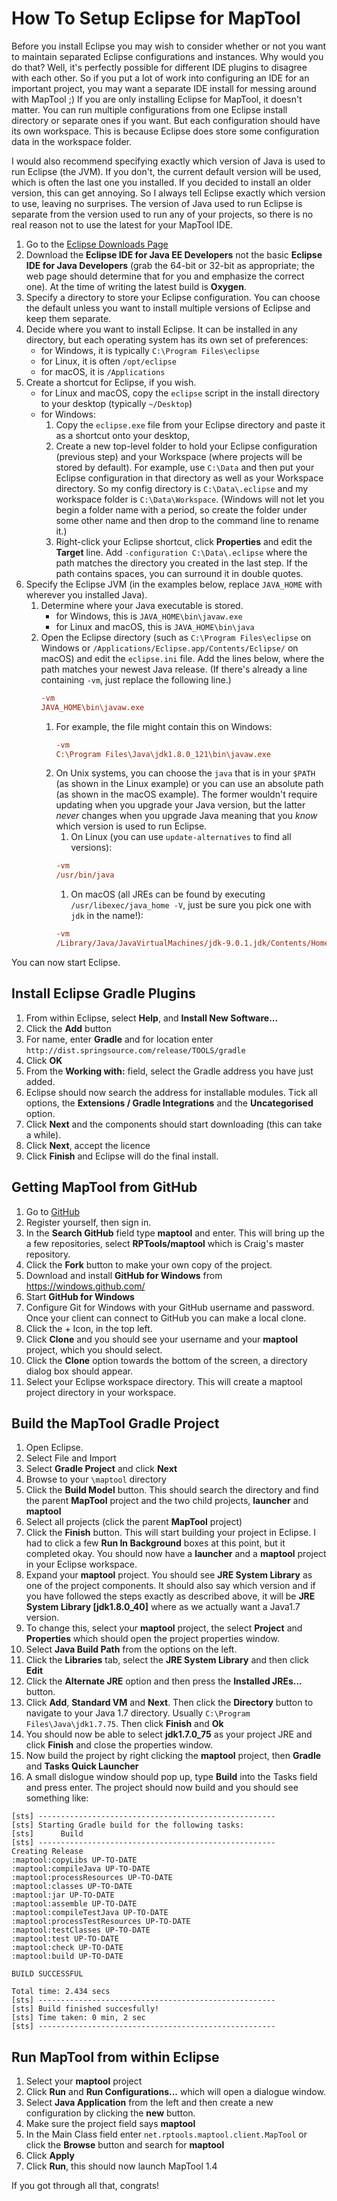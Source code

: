 How To Setup Eclipse for MapTool
================================

Before you install Eclipse you may wish to consider whether or not you want to maintain separated Eclipse configurations and instances. Why would you do that? Well, it's perfectly possible for different IDE plugins to disagree with each other. So if you put a lot of work into configuring an IDE for an important project, you may want a separate IDE install for messing around with MapTool ;) If you are only installing Eclipse for MapTool, it doesn't matter. You can run multiple configurations from one Eclipse install directory or separate ones if you want. But each configuration should have its own workspace. This is because Eclipse does store some configuration data in the workspace folder.

I would also recommend specifying exactly which version of Java is used to run Eclipse (the JVM). If you don't, the current default version will be used, which is often the last one you installed. If you decided to install an older version, this can get annoying. So I always tell Eclipse exactly which version to use, leaving no surprises. The version of Java used to run Eclipse is separate from the version used to run any of your projects, so there is no real reason not to use the latest for your MapTool IDE.

1. Go to the [Eclipse Downloads Page](http://www.eclipse.org/downloads/eclipse-packages/)
1. Download the **Eclipse IDE for Java EE Developers** not the basic **Eclipse IDE for Java Developers** (grab the 64-bit or 32-bit as appropriate; the web page should determine that for you and emphasize the correct one). At the time of writing the latest build is **Oxygen**.
1. Specify a directory to store your Eclipse configuration.  You can choose the default unless you want to install multiple versions of Eclipse and keep them separate.
1. Decide where you want to install Eclipse.  It can be installed in any directory, but each operating system has its own set of preferences:
    * for Windows, it is typically `C:\Program Files\eclipse`
    * for Linux, it is often `/opt/eclipse`
    * for macOS, it is `/Applications`
1. Create a shortcut for Eclipse, if you wish.
    * for Linux and macOS, copy the `eclipse` script in the install directory to your desktop (typically `~/Desktop`)
    * for Windows:
        1. Copy the `eclipse.exe` file from your Eclipse directory and paste it as a shortcut onto your desktop,
        1. Create a new top-level folder to hold your Eclipse configuration (previous step) and your Workspace (where projects will be stored by default).  For example, use `C:\Data` and then put your Eclipse configuration in that directory as well as your Workspace directory.  So my config directory is `C:\Data\.eclipse` and my workspace folder is `C:\Data\Workspace`.  (Windows will not let you begin a folder name with a period, so create the folder under some other name and then drop to the command line to rename it.)
        1. Right-click your Eclipse shortcut, click **Properties** and edit the **Target** line. Add `-configuration C:\Data\.eclipse` where the path matches the directory you created in the last step. If the path contains spaces, you can surround it in double quotes.
1. Specify the Eclipse JVM (in the examples below, replace `JAVA_HOME` with wherever you installed Java).
    1. Determine where your Java executable is stored.
        * for Windows, this is `JAVA_HOME\bin\javaw.exe`
        * for Linux and macOS, this is `JAVA_HOME\bin\java`
    1. Open the Eclipse directory (such as `C:\Program Files\eclipse` on Windows or `/Applications/Eclipse.app/Contents/Eclipse/` on macOS) and edit the `eclipse.ini` file. Add the lines below, where the path matches your newest Java release.  (If there's already a line containing `-vm`, just replace the following line.)
        ```INI
        -vm
        JAVA_HOME\bin\javaw.exe
        ```
        1. For example, the file might contain this on Windows:
            ```INI
            -vm
            C:\Program Files\Java\jdk1.8.0_121\bin\javaw.exe
            ```
        1. On Unix systems, you can choose the `java` that is in your `$PATH` (as shown in the Linux example) or you can use an absolute path (as shown in the macOS example).  The former wouldn't require updating when you upgrade your Java version, but the latter _never_ changes when you upgrade Java meaning that you _know_ which version is used to run Eclipse.
           1. On Linux (you can use `update-alternatives` to find all versions):
            ```INI
            -vm
            /usr/bin/java
            ```
           1. On macOS (all JREs can be found by executing `/usr/libexec/java_home -V`, just be sure you pick one with `jdk` in the name!):
            ```INI
            -vm
            /Library/Java/JavaVirtualMachines/jdk-9.0.1.jdk/Contents/Home/bin/java
            ```

You can now start Eclipse.


Install Eclipse Gradle Plugins
-------------------------------

1. From within Eclipse, select **Help**, and **Install New Software...**
1. Click the **Add** button
1. For name, enter **Gradle** and for location enter `http://dist.springsource.com/release/TOOLS/gradle`
1. Click **OK**
1. From the **Working with:** field, select the Gradle address you have just added.
1. Eclipse should now search the address for installable modules. Tick all options, the **Extensions / Gradle Integrations** and the **Uncategorised** option.
1. Click **Next** and the components should start downloading (this can take a while).
1. Click **Next**, accept the licence
1. Click **Finish** and Eclipse will do the final install.


Getting MapTool from GitHub
---------------------------

1. Go to [GitHub](https://github.com)
2. Register yourself, then sign in.
3. In the **Search GitHub** field type **maptool** and enter. This will bring up the a few repositories, select **RPTools/maptool** which is Craig's master repository.
4. Click the **Fork** button to make your own copy of the project.
5. Download and install **GitHub for Windows** from https://windows.github.com/
6. Start **GitHub for Windows**
7. Configure Git for Windows with your GitHub username and password. Once your client can connect to GitHub you can make a local clone.
8. Click the + Icon, in the top left.
9. Click **Clone** and you should see your username and your **maptool** project, which you should select.
10. Click the **Clone** option towards the bottom of the screen, a directory dialog box should appear.
12. Select your Eclipse workspace directory. This will create a maptool project directory in your workspace.

Build the MapTool Gradle Project
--------------------------------

1. Open Eclipse.
2. Select File and Import
3. Select **Gradle Project** and click **Next**
4. Browse to your `\maptool` directory
5. Click the **Build Model** button. This should search the directory and find the parent **MapTool** project and the two child projects, **launcher** and **maptool**
6. Select all projects (click the parent **MapTool** project)
7. Click the **Finish** button. This will start building your project in Eclipse. I had to click a few **Run In Background** boxes at this point, but it completed okay. You should now have a **launcher** and a **maptool** project in your Eclipse workspace.
8. Expand your **maptool** project. You should see **JRE System Library** as one of the project components. It should also say which version and if you have followed the steps exactly as described above, it will be **JRE System Library [jdk1.8.0_40]** where as we actually want a Java1.7 version.
9. To change this, select your **maptool** project, the select **Project** and **Properties** which should open the project properties window.
10. Select **Java Build Path** from the options on the left.
11. Click the **Libraries** tab, select the **JRE System Library** and then click **Edit**
12. Click the **Alternate JRE** option and then press the **Installed JREs...** button.
13. Click **Add**, **Standard VM** and **Next**. Then click the **Directory** button to navigate to your Java 1.7 directory. Usually `C:\Program Files\Java\jdk1.7.75`. Then click **Finish** and **Ok**
14. You should now be able to select **jdk1.7.0_75** as your project JRE and click **Finish** and close the properties window.
15. Now build the project by right clicking the **maptool** project, then **Gradle** and **Tasks Quick Launcher**
16. A small dislogue window should pop up, type **Build** into the Tasks field and press enter. The project should now build and you should see something like:

```
[sts] -----------------------------------------------------
[sts] Starting Gradle build for the following tasks: 
[sts]      Build
[sts] -----------------------------------------------------
Creating Release
:maptool:copyLibs UP-TO-DATE
:maptool:compileJava UP-TO-DATE
:maptool:processResources UP-TO-DATE
:maptool:classes UP-TO-DATE
:maptool:jar UP-TO-DATE
:maptool:assemble UP-TO-DATE
:maptool:compileTestJava UP-TO-DATE
:maptool:processTestResources UP-TO-DATE
:maptool:testClasses UP-TO-DATE
:maptool:test UP-TO-DATE
:maptool:check UP-TO-DATE
:maptool:build UP-TO-DATE

BUILD SUCCESSFUL

Total time: 2.434 secs
[sts] -----------------------------------------------------
[sts] Build finished succesfully!
[sts] Time taken: 0 min, 2 sec
[sts] -----------------------------------------------------
```

Run MapTool from within Eclipse
-------------------------------

1. Select your **maptool** project
2. Click **Run** and **Run Configurations...** which will open a dialogue window.
3. Select **Java Application** from the left and then create a new configuration by clicking the **new** button.
4. Make sure the project field says **maptool**
5. In the Main Class field enter `net.rptools.maptool.client.MapTool` or click the **Browse** button and search for **maptool**
6. Click **Apply**
7. Click **Run**, this should now launch MapTool 1.4

If you got through all that, congrats!
